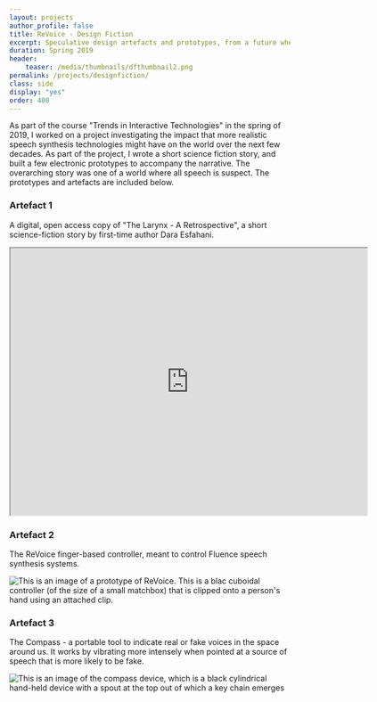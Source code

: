 ```yaml
---
layout: projects
author_profile: false
title: ReVoice - Design Fiction
excerpt: Speculative design artefacts and prototypes, from a future where all speech is suspect.
duration: Spring 2019
header:
    teaser: /media/thumbnails/dfthumbnail2.png
permalink: /projects/designfiction/
class: side
display: "yes"
order: 400
---
```


As part of the course "Trends in Interactive Technologies" in the spring of 2019, I worked on a project investigating the impact that more realistic speech synthesis technologies might have on the world over the next few decades. As part of the project, I wrote a short science fiction story, and built a few electronic prototypes to accompany the narrative. The overarching story was one of a world where all speech is suspect. The prototypes and artefacts are included below.

### Artefact 1

A digital, open access copy of "The Larynx - A Retrospective", a short science-fiction story by first-time author Dara Esfahani.

<p align = "center">
    <iframe class = "book" src="https://drive.google.com/file/d/1FDwKHk32I_E65a_XoRx-Mdpqa9xdT_zf/preview" width="640" height="480"></iframe>
</p>


### Artefact 2

The ReVoice finger-based controller, meant to control Fluence speech synthesis systems.

![This is an image of a prototype of ReVoice. This is a blac cuboidal controller (of the size of a small matchbox) that is clipped onto a person's hand using an attached clip.](\media\DF\ReVoice.png)

### Artefact 3

The Compass - a portable tool to indicate real or fake voices in the space around us. It works by vibrating more intensely when pointed at a source of speech that is more likely to be fake.

![This is an image of the compass device, which is a black cylindrical hand-held device with a spout at the top out of which a key chain emerges](\media\thumbnails\dfthumbnail2.png)
